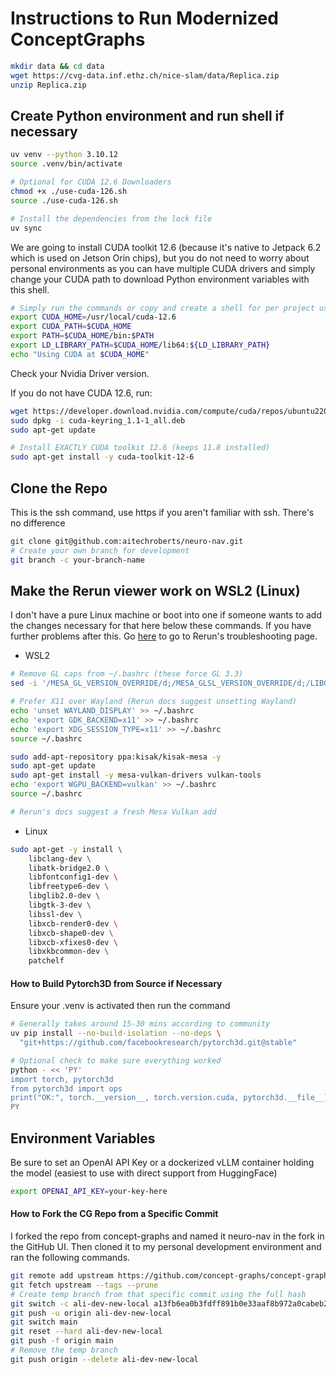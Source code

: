 # Instructions to Run Modernized ConceptGraphs



```bash
mkdir data && cd data
wget https://cvg-data.inf.ethz.ch/nice-slam/data/Replica.zip
unzip Replica.zip
```
## Create Python environment and run shell if necessary
```bash
uv venv --python 3.10.12
source .venv/bin/activate

# Optional for CUDA 12.6 Downloaders
chmod +x ./use-cuda-126.sh
source ./use-cuda-126.sh

# Install the dependencies from the lock file
uv sync
```

We are going to install CUDA toolkit 12.6 (because it's native to Jetpack 6.2 which is used on Jetson Orin chips), but you do not need to worry about personal environments as you can have multiple CUDA drivers and simply change your CUDA path to download Python environment variables with this shell.
```bash
# Simply run the commands or copy and create a shell for per project usage.
export CUDA_HOME=/usr/local/cuda-12.6
export CUDA_PATH=$CUDA_HOME
export PATH=$CUDA_HOME/bin:$PATH
export LD_LIBRARY_PATH=$CUDA_HOME/lib64:${LD_LIBRARY_PATH}
echo "Using CUDA at $CUDA_HOME"
```
Check your Nvidia Driver version.

If you do not have CUDA 12.6, run:
```bash
wget https://developer.download.nvidia.com/compute/cuda/repos/ubuntu2204/x86_64/cuda-keyring_1.1-1_all.deb
sudo dpkg -i cuda-keyring_1.1-1_all.deb
sudo apt-get update

# Install EXACTLY CUDA toolkit 12.6 (keeps 11.8 installed)
sudo apt-get install -y cuda-toolkit-12-6
```

## Clone the Repo

This is the ssh command, use https if you aren't familiar with ssh. There's no difference
```bash
git clone git@github.com:aitechroberts/neuro-nav.git
# Create your own branch for development
git branch -c your-branch-name
```



## Make the Rerun viewer work on WSL2 (Linux)
I don't have a pure Linux machine or boot into one if someone wants to add the changes necessary for that here below these commands. If you have further problems after this. Go [here](https://rerun.io/docs/getting-started/troubleshooting?utm_source=chatgpt.com#running-on-linux) to go to Rerun's troubleshooting page.

- WSL2
```bash
# Remove GL caps from ~/.bashrc (these force GL 3.3)
sed -i '/MESA_GL_VERSION_OVERRIDE/d;/MESA_GLSL_VERSION_OVERRIDE/d;/LIBGL_ALWAYS_INDIRECT/d' ~/.bashrc

# Prefer X11 over Wayland (Rerun docs suggest unsetting Wayland)
echo 'unset WAYLAND_DISPLAY' >> ~/.bashrc
echo 'export GDK_BACKEND=x11' >> ~/.bashrc
echo 'export XDG_SESSION_TYPE=x11' >> ~/.bashrc
source ~/.bashrc

sudo add-apt-repository ppa:kisak/kisak-mesa -y
sudo apt-get update
sudo apt-get install -y mesa-vulkan-drivers vulkan-tools
echo 'export WGPU_BACKEND=vulkan' >> ~/.bashrc
source ~/.bashrc

# Rerun's docs suggest a fresh Mesa Vulkan add
```
- Linux
```bash
sudo apt-get -y install \
    libclang-dev \
    libatk-bridge2.0 \
    libfontconfig1-dev \
    libfreetype6-dev \
    libglib2.0-dev \
    libgtk-3-dev \
    libssl-dev \
    libxcb-render0-dev \
    libxcb-shape0-dev \
    libxcb-xfixes0-dev \
    libxkbcommon-dev \
    patchelf
```

#### How to Build Pytorch3D from Source if Necessary
Ensure your .venv is activated then run the command
```bash
# Generally takes around 15-30 mins according to community
uv pip install --no-build-isolation --no-deps \
  "git+https://github.com/facebookresearch/pytorch3d.git@stable"

# Optional check to make sure everything worked
python - << 'PY'
import torch, pytorch3d
from pytorch3d import ops
print("OK:", torch.__version__, torch.version.cuda, pytorch3d.__file__)
PY
```

## Environment Variables
Be sure to set an OpenAI API Key or a dockerized vLLM container holding the model (easiest to use with direct support from HuggingFace)

```bash
export OPENAI_API_KEY=your-key-here
```



#### How to Fork the CG Repo from a Specific Commit

I forked the repo from concept-graphs and named it neuro-nav in the fork in the GitHub UI. Then cloned it to my personal development environment and ran the following commands.

```bash
git remote add upstream https://github.com/concept-graphs/concept-graphs.git
git fetch upstream --tags --prune
# Create temp branch from that specific commit using the full hash
git switch -c ali-dev-new-local a13fb6ea0b3fdff891b0e33aaf8b972a0cabeb29
git push -u origin ali-dev-new-local
git switch main
git reset --hard ali-dev-new-local
git push -f origin main
# Remove the temp branch
git push origin --delete ali-dev-new-local
```